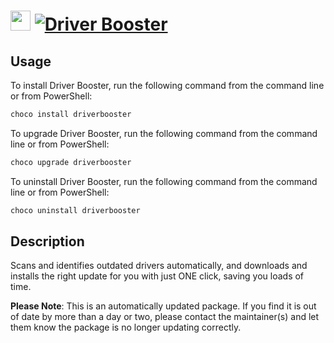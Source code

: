 ﻿# <img src="https://cdn.jsdelivr.net/gh/mkevenaar/chocolatey-packages@67806fe7af712974358b5cae3b59ce3cfbbd1c0a/icons/driverbooster.png" width="32" height="32"/> [![Driver Booster](https://img.shields.io/chocolatey/v/driverbooster.svg?label=Driver+Booster)](https://chocolatey.org/packages/driverbooster)

## Usage
To install Driver Booster, run the following command from the command line or from PowerShell:
```powershell
choco install driverbooster
```

To upgrade Driver Booster, run the following command from the command line or from PowerShell:
```powershell
choco upgrade driverbooster
```

To uninstall Driver Booster, run the following command from the command line or from PowerShell:
```powershell
choco uninstall driverbooster
```

## Description
Scans and identifies outdated drivers automatically, and downloads and installs the right update for you with just ONE click, saving you loads of time.

**Please Note**: This is an automatically updated package. If you find it is
out of date by more than a day or two, please contact the maintainer(s) and
let them know the package is no longer updating correctly.


